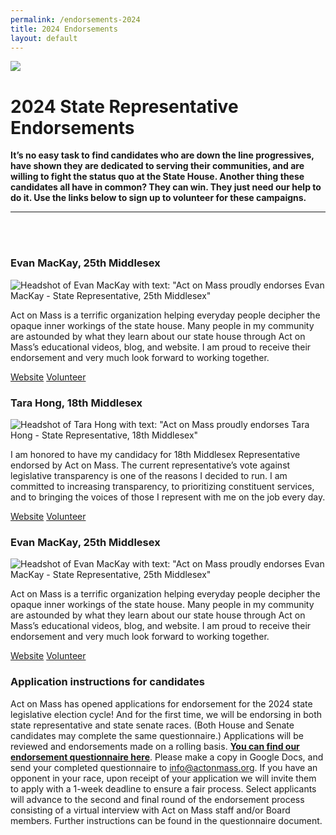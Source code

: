 ```yaml
---
permalink: /endorsements-2024
title: 2024 Endorsements
layout: default
---
```

![](/img/2024-endorsement-graphics-email-header-1-.png)

# 2024 State Representative Endorsements

**It’s no easy task to find candidates who are down the line progressives, have shown they are dedicated to serving their communities, and are willing to fight the status quo at the State House. Another thing these candidates all have in common? They can win. They just need our help to do it. Use the links below to sign up to volunteer for these campaigns.**

<hr/><br/>

<br/>

### Evan MacKay, 25th Middlesex

<div class="endorsement">
<img src="/img/mackay-endorsement-graphic.png" class="endorsement-card" alt="Headshot of Evan MacKay with text: &quot;Act on Mass proudly endorses Evan MacKay - State Representative, 25th Middlesex&quot;"/>

<div class="endorsement-text">

<p class="endorsement-quote">Act on Mass is a terrific organization helping everyday people decipher the opaque inner workings of the state house. Many people in my community are astounded by what they learn about our state house through Act on Mass’s educational videos, blog, and website. I am proud to receive their endorsement and very much look forward to working together.</p>

<div class="btn-container"><a class="btn" href="https://www.evanforcambridge.com/">Website</a> <a class="btn" href="https://actionnetwork.org/forms/volunteer-with-evan-for-cambridge/">Volunteer</a></div>

</div>
</div>

### Tara Hong, 18th Middlesex

<div class="endorsement">
<img src="/img/tara-hong-endorsement.png" class="endorsement-card" alt="Headshot of Tara Hong with text: &quot;Act on Mass proudly endorses Tara Hong - State Representative, 18th Middlesex&quot;"/>

<div class="endorsement-text">

<p class="endorsement-quote">I am honored to have my candidacy for 18th Middlesex Representative endorsed by Act on Mass. The current representative’s vote against legislative transparency is one of the reasons I decided to run. I am committed to increasing transparency, to prioritizing constituent services, and to bringing the voices of those I represent with me on the job every day.</p>

<div class="btn-container"><a class="btn" href="https://www.tarahong.com/">Website</a> <a class="btn" href="https://www.tarahong.com/join-our-team">Volunteer</a></div>

</div>
</div>

### Evan MacKay, 25th Middlesex

<div class="endorsement">
<img src="/img/mackay-endorsement-graphic.png" class="endorsement-card" alt="Headshot of Evan MacKay with text: &quot;Act on Mass proudly endorses Evan MacKay - State Representative, 25th Middlesex&quot;"/>

<div class="endorsement-text">

<p class="endorsement-quote">Act on Mass is a terrific organization helping everyday people decipher the opaque inner workings of the state house. Many people in my community are astounded by what they learn about our state house through Act on Mass’s educational videos, blog, and website. I am proud to receive their endorsement and very much look forward to working together.</p>

<div class="btn-container"><a class="btn" href="https://www.evanforcambridge.com/">Website</a> <a class="btn" href="https://actionnetwork.org/forms/volunteer-with-evan-for-cambridge/">Volunteer</a></div>

</div>
</div>



### **Application instructions for candidates**

Act on Mass has opened applications for endorsement for the 2024 state legislative election cycle! And for the first time, we will be endorsing in both state representative and state senate races. (Both House and Senate candidates may complete the same questionnaire.) Applications will be reviewed and endorsements made on a rolling basis. **[You can find our endorsement questionnaire here](https://docs.google.com/document/d/1rIkXugrUD8x1EvPYyJrnTavuvFvQ7ZJyI8arW2w0yeY/edit?usp=sharing)**. Please make a copy in Google Docs, and send your completed questionnaire to info@actonmass.org. If you have an opponent in your race, upon receipt of your application we will invite them to apply with a 1-week deadline to ensure a fair process. Select applicants will advance to the second and final round of the endorsement process consisting of a virtual interview with Act on Mass staff and/or Board members. Further instructions can be found in the questionnaire document.